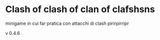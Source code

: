 # Clash of clash of clan of clafshsns

minigame in cui far pratica con attacchi di clash
pirirpirripr

v 0.4.6
